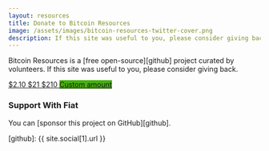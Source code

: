 ```yaml
---
layout: resources
title: Donate to Bitcoin Resources
image: /assets/images/bitcoin-resources-twitter-cover.png
description: If this site was useful to you, please consider giving back.
---
```


Bitcoin Resources is a [free open-source][github] project curated by volunteers.
If this site was useful to you, please consider giving back.

<div class="action-buttons">
  <div class="button">
    <a href="https://ts.dergigi.com/api/v1/invoices?storeId=3WkiYEG5DaQv7Ak5M2UjUi1pe5FFTPyNF1yAE9CVLNJn&orderId=BR-2&checkoutDesc=Give+back+to+Bitcoin+Resources&currency=USD&price=2.10">
      $2.10
    </a>
    <a href="https://ts.dergigi.com/api/v1/invoices?storeId=3WkiYEG5DaQv7Ak5M2UjUi1pe5FFTPyNF1yAE9CVLNJn&orderId=BR-21&checkoutDesc=Give+back+to+Bitcoin+Resources&currency=USD&price=21">
      $21
    </a>
    <a href="https://ts.dergigi.com/api/v1/invoices?storeId=3WkiYEG5DaQv7Ak5M2UjUi1pe5FFTPyNF1yAE9CVLNJn&orderId=BR-210&checkoutDesc=Give+back+to+Bitcoin+Resources&currency=USD&price=210">
      $210
    </a>
    <a style="background-color: #46B00C;" href="https://ts.dergigi.com/api/v1/invoices?storeId=3WkiYEG5DaQv7Ak5M2UjUi1pe5FFTPyNF1yAE9CVLNJn&orderId=V4V&checkoutDesc=Value+for+Value%3A+Give+as+much+as+it+is+worth+to+you.&currency=USD">
      Custom amount
    </a>
  </div>
</div>



<div class="action-buttons">
  <div class="button button-wide">
  </div>
</div>


### Support With Fiat

You can [sponsor this project on GitHub][github].

[github]: {{ site.social[1].url }}
